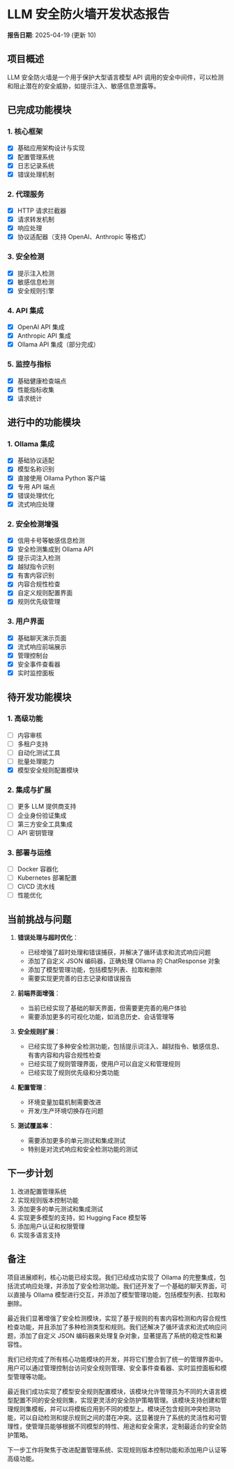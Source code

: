 # LLM 安全防火墙开发状态报告

**报告日期**: 2025-04-19 (更新 10)

## 项目概述

LLM 安全防火墙是一个用于保护大型语言模型 API 调用的安全中间件，可以检测和阻止潜在的安全威胁，如提示注入、敏感信息泄露等。

## 已完成功能模块

### 1. 核心框架
- [x] 基础应用架构设计与实现
- [x] 配置管理系统
- [x] 日志记录系统
- [x] 错误处理机制

### 2. 代理服务
- [x] HTTP 请求拦截器
- [x] 请求转发机制
- [x] 响应处理
- [x] 协议适配器（支持 OpenAI、Anthropic 等格式）

### 3. 安全检测
- [x] 提示注入检测
- [x] 敏感信息检测
- [x] 安全规则引擎

### 4. API 集成
- [x] OpenAI API 集成
- [x] Anthropic API 集成
- [x] Ollama API 集成（部分完成）

### 5. 监控与指标
- [x] 基础健康检查端点
- [x] 性能指标收集
- [x] 请求统计

## 进行中的功能模块

### 1. Ollama 集成
- [x] 基础协议适配
- [x] 模型名称识别
- [x] 直接使用 Ollama Python 客户端
- [x] 专用 API 端点
- [x] 错误处理优化
- [x] 流式响应处理

### 2. 安全检测增强
- [x] 信用卡号等敏感信息检测
- [x] 安全检测集成到 Ollama API
- [x] 提示词注入检测
- [x] 越狱指令识别
- [x] 有害内容识别
- [x] 内容合规性检查
- [x] 自定义规则配置界面
- [x] 规则优先级管理

### 3. 用户界面
- [x] 基础聊天演示页面
- [x] 流式响应前端展示
- [x] 管理控制台
- [x] 安全事件查看器
- [x] 实时监控面板

## 待开发功能模块

### 1. 高级功能
- [ ] 内容审核
- [ ] 多租户支持
- [ ] 自动化测试工具
- [ ] 批量处理能力
- [x] 模型安全规则配置模块

### 2. 集成与扩展
- [ ] 更多 LLM 提供商支持
- [ ] 企业身份验证集成
- [ ] 第三方安全工具集成
- [ ] API 密钥管理

### 3. 部署与运维
- [ ] Docker 容器化
- [ ] Kubernetes 部署配置
- [ ] CI/CD 流水线
- [ ] 性能优化

## 当前挑战与问题

1. **错误处理与超时优化**：
   - 已经增强了超时处理和错误捕获，并解决了循环请求和流式响应问题
   - 添加了自定义 JSON 编码器，正确处理 Ollama 的 ChatResponse 对象
   - 添加了模型管理功能，包括模型列表、拉取和删除
   - 需要实现更完善的日志记录和错误报告

2. **前端界面增强**：
   - 当前已经实现了基础的聊天界面，但需要更完善的用户体验
   - 需要添加更多的可视化功能，如消息历史、会话管理等

3. **安全规则扩展**：
   - 已经实现了多种安全检测功能，包括提示词注入、越狱指令、敏感信息、有害内容和内容合规性检查
   - 已经实现了规则管理界面，使用户可以自定义和管理规则
   - 已经实现了规则优先级和分类功能

4. **配置管理**：
   - 环境变量加载机制需要改进
   - 开发/生产环境切换存在问题

5. **测试覆盖率**：
   - 需要添加更多的单元测试和集成测试
   - 特别是对流式响应和安全检测功能的测试

## 下一步计划

1. 改进配置管理系统
2. 实现规则版本控制功能
3. 添加更多的单元测试和集成测试
4. 实现更多模型的支持，如 Hugging Face 模型等
5. 添加用户认证和权限管理
6. 实现多语言支持

## 备注

项目进展顺利，核心功能已经实现。我们已经成功实现了 Ollama 的完整集成，包括流式响应处理，并添加了安全检测功能。我们还开发了一个基础的聊天界面，可以直接与 Ollama 模型进行交互，并添加了模型管理功能，包括模型列表、拉取和删除。

最近我们显著增强了安全检测模块，实现了基于规则的有害内容检测和内容合规性检查功能，并且添加了多种检测类型和规则。我们还解决了循环请求和流式响应问题，添加了自定义 JSON 编码器来处理复杂对象，显著提高了系统的稳定性和兼容性。

我们已经完成了所有核心功能模块的开发，并将它们整合到了统一的管理界面中。用户可以通过管理控制台访问安全规则管理、安全事件查看器、实时监控面板和模型管理等功能。

最近我们成功实现了模型安全规则配置模块，该模块允许管理员为不同的大语言模型配置不同的安全规则集，实现更灵活的安全防护策略管理。该模块支持创建和管理规则集模板，并可以将模板应用到不同的模型上。模块还包含规则冲突检测功能，可以自动检测和提示规则之间的潜在冲突。这显著提升了系统的灵活性和可管理性，使管理员能够根据不同模型的特性、用途和安全需求，定制最适合的安全防护策略。

下一步工作将聚焦于改进配置管理系统、实现规则版本控制功能和添加用户认证等高级功能。
